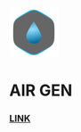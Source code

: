 <img src="./assets/files/logo.svg" alt="Exemplo imagem">
<h1>AIR GEN</h1>
<a href="https://andredeomondes.github.io/air-gen"><h3>LINK</h3></a>

